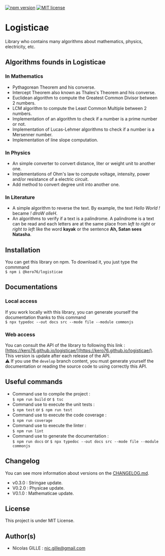 [![npm version](https://img.shields.io/npm/v/@kero76/logisticae)](https://www.npmjs.com/package/@kero76/logisticae)
[![MIT license](https://img.shields.io/badge/License-MIT-blue.svg)](https://github.com/Kero76/logisticae/blob/master/LICENSE)

# Logisticae

Library who contains many algorithms about mathematics, physics, electricity, etc.

## Algorithms founds in Logisticae

### In Mathematics

- Pythagorean Theorem and his converse.
- Intercept Theorem  also known as Thales's Theorem and his converse.
- Euclidean algorithm to compute the Greatest Common Divisor between 2 numbers.
- LCM algorithm to compute the Least Common Multiple between 2 numbers.
- Implementation of an algorithm to check if a number is a prime number or not.
- Implementation of Lucas-Lehmer algorithms to check if a number is a Mersenner number.
- Implementation of line slope computation.

### In Physics

- An simple converter to convert distance, liter or weight unit to another one.
- Implementations of Ohm's law to compute voltage, intensity, power and/or resistance of a electric circuit.
- Add method to convert degree unit into another one.

### In Literature

- A simple algorithm to reverse the text. By example, the text *Hello World !* became *! dlroW olleH*.
- An algorithms to verify if a text is a palindrome. A palindrome is a text can be read and each letters are at the same place from *left to right* or *right to left* like the word **kayak** or the sentence **Ah, Satan sees Natasha**.

## Installation

You can get this library on npm.
To download it, you just type the commmand  
`$ npm i @kero76/logisticae`

## Documentations

### Local access

If you work locally with this library, you can generate yourself the documentation thanks to this command  
`$ npx typedoc --out docs src --mode file --module commonjs`

### Web access

You can consult the API of the library to following this link : [https://kero76.github.io/logisticae/](https://kero76.github.io/logisticae/).
This version is update after each release of the API.  
:warning: If you use the `develop` branch content, you must generate yourself the documentation or reading the source code to using correctly this API.

## Useful commands

- Command use to compile the project :  
  `$ npm run build` or `$ tsc`
- Command use to execute the unit tests :  
  `$ npm test` or  `$ npm run test`
- Command use to execute the code coverage :  
  `$ npm run coverage`
- Command use to execute the linter :  
  `$ npm run lint`
- Command use to generate the documentation :  
  `$ npm run docs` or `$ npx typedoc --out docs src --mode file --module commonjs`

## Changelog

You can see more information about versions on the [CHANGELOG.md](https://github.com/Kero76/logisticae/blob/master/CHANGELOG.md).

- v0.3.0 : Stringae update.
- V0.2.0 : Physicae update.
- V0.1.0 : Mathematicae update.

## License

This project is under MIT License.

## Author(s)

- Nicolas GILLE : <nic.gille@gmail.com>
